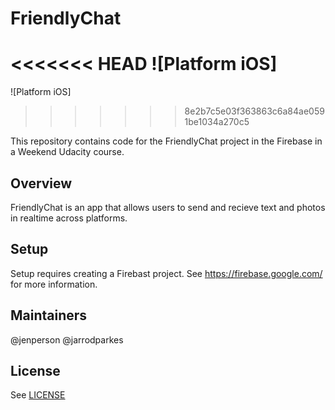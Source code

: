 # FriendlyChat

<<<<<<< HEAD
![Platform iOS]
=======
![Platform iOS] 
>>>>>>> 8e2b7c5e03f363863c6a84ae0591be1034a270c5

This repository contains code for the FriendlyChat project in the Firebase in a Weekend Udacity course.

## Overview

FriendlyChat is an app that allows users to send and recieve text and photos in realtime across platforms.

## Setup

Setup requires creating a Firebast project. See https://firebase.google.com/ for more information.

## Maintainers

@jenperson
@jarrodparkes

## License
See [LICENSE](LICENSE)